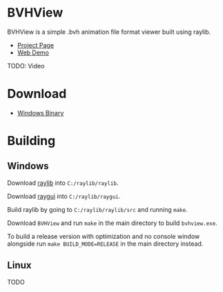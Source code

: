 # BVHView

BVHView is a simple .bvh animation file format viewer built using raylib.

* [Project Page](https://theorangeduck.com/page/bvhview)
* [Web Demo](https://theorangeduck.com/media/uploads/BVHView/bvhview.html)

TODO: Video

# Download

* [Windows Binary](https://theorangeduck.com/media/uploads/BVHView/bvhview.zip)

# Building

## Windows

Download [raylib](https://github.com/raysan5/raylib) into `C:/raylib/raylib`.

Download [raygui](https://github.com/raysan5/raygui) into `C:/raylib/raygui`.

Build raylib by going to `C:/raylib/raylib/src` and running `make`.

Download `BVHView` and run `make` in the main directory to build `bvhview.exe`.

To build a release version with optimization and no console window alongside run `make BUILD_MODE=RELEASE` in the main directory instead.

## Linux

TODO
